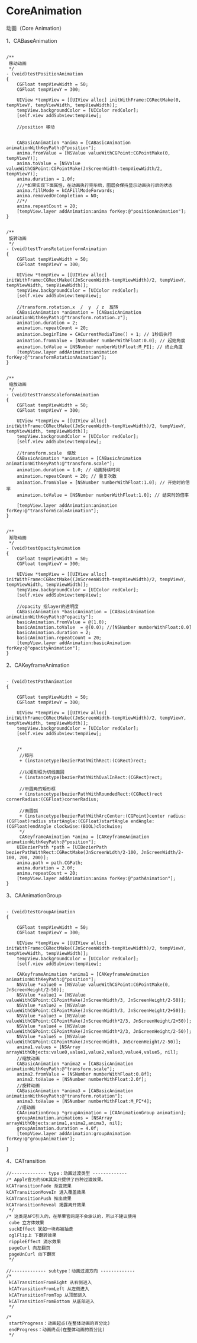 # CoreAnimation
动画（Core Animation）

1、CABaseAnimation


 <pre><code>
/**
 移动动画
 */
- (void)testPositionAnimation
{
    CGFloat tempViewWidth = 50;
    CGFloat tempViewY = 300;
    
    UIView *tempView = [[UIView alloc] initWithFrame:CGRectMake(0, tempViewY, tempViewWidth, tempViewWidth)];
    tempView.backgroundColor = [UIColor redColor];
    [self.view addSubview:tempView];
    
    //position 移动
    
    
    CABasicAnimation *anima = [CABasicAnimation animationWithKeyPath:@"position"];
    anima.fromValue = [NSValue valueWithCGPoint:CGPointMake(0, tempViewY)];
    anima.toValue = [NSValue valueWithCGPoint:CGPointMake(JnScreenWidth-tempViewWidth/2, tempViewY)];
    anima.duration = 1.0f;
    ///*如果实现下面属性，在动画执行完毕后，图层会保持显示动画执行后的状态
    anima.fillMode = kCAFillModeForwards;
    anima.removedOnCompletion = NO;
    //*/
    anima.repeatCount = 20;
    [tempView.layer addAnimation:anima forKey:@"positionAnimation"];
}
</code></pre>

 <pre><code>
/**
 旋转动画
 */
- (void)testTransRotationformAnimation
{
    CGFloat tempViewWidth = 50;
    CGFloat tempViewY = 300;
    
    UIView *tempView = [[UIView alloc] initWithFrame:CGRectMake((JnScreenWidth-tempViewWidth)/2, tempViewY, tempViewWidth, tempViewWidth)];
    tempView.backgroundColor = [UIColor redColor];
    [self.view addSubview:tempView];
    
    //transform.rotation.x  /  y  / z  旋转
    CABasicAnimation *animation = [CABasicAnimation animationWithKeyPath:@"transform.rotation.z"];
    animation.duration = 2;
    animation.repeatCount = 20;
    animation.beginTime = CACurrentMediaTime() + 1; // 1秒后执行
    animation.fromValue = [NSNumber numberWithFloat:0.0]; // 起始角度
    animation.toValue = [NSNumber numberWithFloat:M_PI]; // 终止角度
    [tempView.layer addAnimation:animation forKey:@"transformRotationAnimation"];
}
</code></pre>

 <pre><code>
/**
 缩放动画
 */
- (void)testTransScaleformAnimation
{
    CGFloat tempViewWidth = 50;
    CGFloat tempViewY = 300;
    
    UIView *tempView = [[UIView alloc] initWithFrame:CGRectMake((JnScreenWidth-tempViewWidth)/2, tempViewY, tempViewWidth, tempViewWidth)];
    tempView.backgroundColor = [UIColor redColor];
    [self.view addSubview:tempView];
    
    //transform.scale  缩放
    CABasicAnimation *animation = [CABasicAnimation animationWithKeyPath:@"transform.scale"];
    animation.duration = 1.0; // 动画持续时间
    animation.repeatCount = 20; // 重复次数
    animation.fromValue = [NSNumber numberWithFloat:1.0]; // 开始时的倍率
    animation.toValue = [NSNumber numberWithFloat:1.0]; // 结束时的倍率
    
    [tempView.layer addAnimation:animation forKey:@"transformScaleAnimation"];
}
</code></pre>

 <pre><code>
/**
 渐隐动画
 */
- (void)testOpacityAnimation
{
    CGFloat tempViewWidth = 50;
    CGFloat tempViewY = 300;
    
    UIView *tempView = [[UIView alloc] initWithFrame:CGRectMake((JnScreenWidth-tempViewWidth)/2, tempViewY, tempViewWidth, tempViewWidth)];
    tempView.backgroundColor = [UIColor redColor];
    [self.view addSubview:tempView];
    
    //opacity 指layer的透明度
    CABasicAnimation *basicAnimation = [CABasicAnimation animationWithKeyPath:@"opacity"];
    basicAnimation.fromValue = @(1.0);
    basicAnimation.toValue  = @(0.0); //[NSNumber numberWithFloat:0.0]
    basicAnimation.duration = 2;
    basicAnimation.repeatCount = 20;
    [tempView.layer addAnimation:basicAnimation forKey:@"opacityAnimation"];
}
</code></pre>


2、CAKeyframeAnimation

 <pre><code>
- (void)testPathAnimation
{
    
    CGFloat tempViewWidth = 50;
    CGFloat tempViewY = 300;
    
    UIView *tempView = [[UIView alloc] initWithFrame:CGRectMake((JnScreenWidth-tempViewWidth)/2, tempViewY, tempViewWidth, tempViewWidth)];
    tempView.backgroundColor = [UIColor redColor];
    [self.view addSubview:tempView];
    
   
    /*
     //矩形
     + (instancetype)bezierPathWithRect:(CGRect)rect;
     
     //以矩形框为切线画圆
     + (instancetype)bezierPathWithOvalInRect:(CGRect)rect;
     
     //带圆角的矩形框
     + (instancetype)bezierPathWithRoundedRect:(CGRect)rect cornerRadius:(CGFloat)cornerRadius;
     
     //画圆弧
     + (instancetype)bezierPathWithArcCenter:(CGPoint)center radius:(CGFloat)radius startAngle:(CGFloat)startAngle endAngle:(CGFloat)endAngle clockwise:(BOOL)clockwise;
     */
     CAKeyframeAnimation *anima = [CAKeyframeAnimation animationWithKeyPath:@"position"];
    UIBezierPath *path = [UIBezierPath bezierPathWithRect:CGRectMake(JnScreenWidth/2-100, JnScreenWidth/2-100, 200, 200)];
    anima.path = path.CGPath;
    anima.duration = 2.0f;
    anima.repeatCount = 20;
    [tempView.layer addAnimation:anima forKey:@"pathAnimation"];
}
</code></pre>

3、CAAnimationGroup

<pre><code>
- (void)testGroupAnimation
{
    
    CGFloat tempViewWidth = 50;
    CGFloat tempViewY = 300;
    
    UIView *tempView = [[UIView alloc] initWithFrame:CGRectMake((JnScreenWidth-tempViewWidth)/2, tempViewY, tempViewWidth, tempViewWidth)];
    tempView.backgroundColor = [UIColor redColor];
    [self.view addSubview:tempView];
    
    CAKeyframeAnimation *anima1 = [CAKeyframeAnimation animationWithKeyPath:@"position"];
    NSValue *value0 = [NSValue valueWithCGPoint:CGPointMake(0, JnScreenHeight/2-50)];
    NSValue *value1 = [NSValue valueWithCGPoint:CGPointMake(JnScreenWidth/3, JnScreenHeight/2-50)];
    NSValue *value2 = [NSValue valueWithCGPoint:CGPointMake(JnScreenWidth/3, JnScreenHeight/2+50)];
    NSValue *value3 = [NSValue valueWithCGPoint:CGPointMake(JnScreenWidth*2/3, JnScreenHeight/2+50)];
    NSValue *value4 = [NSValue valueWithCGPoint:CGPointMake(JnScreenWidth*2/3, JnScreenHeight/2-50)];
    NSValue *value5 = [NSValue valueWithCGPoint:CGPointMake(JnScreenWidth, JnScreenHeight/2-50)];
    anima1.values = [NSArray arrayWithObjects:value0,value1,value2,value3,value4,value5, nil];
    //缩放动画
    CABasicAnimation *anima2 = [CABasicAnimation animationWithKeyPath:@"transform.scale"];
    anima2.fromValue = [NSNumber numberWithFloat:0.8f];
    anima2.toValue = [NSNumber numberWithFloat:2.0f];
    //旋转动画
    CABasicAnimation *anima3 = [CABasicAnimation animationWithKeyPath:@"transform.rotation"];
    anima3.toValue = [NSNumber numberWithFloat:M_PI*4];
    //组动画
    CAAnimationGroup *groupAnimation = [CAAnimationGroup animation];
    groupAnimation.animations = [NSArray arrayWithObjects:anima1,anima2,anima3, nil];
    groupAnimation.duration = 4.0f;
    [tempView.layer addAnimation:groupAnimation forKey:@"groupAnimation"];
    
}
</code></pre>

4、CATransition

    //------------- type：动画过渡类型 -------------
    /* Apple官方的SDK其实只提供了四种过渡效果。
    kCATransitionFade 渐变效果
    kCATransitionMoveIn 进入覆盖效果
    kCATransitionPush 推出效果
    kCATransitionReveal 揭露离开效果
     */
    /* 这类是API引入的，在苹果官网是不会承认的，所以不建议使用
     cube 立方体效果
     suckEffect 犹如一块布被抽走
     oglFlip上 下翻转效果
     rippleEffect 滴水效果
     pageCurl 向左翻页
     pageUnCurl 向下翻页
     */
    
    //------------- subtype：动画过渡方向 -------------
    /*
     kCATransitionFromRight 从右侧进入
     kCATransitionFromLeft 从左侧进入
     kCATransitionFromTop 从顶部进入
     kCATransitionFromBottom 从底部进入
     */
    
    /*
     startProgress：动画起点(在整体动画的百分比)
     endProgress：动画终点(在整体动画的百分比)
     */
